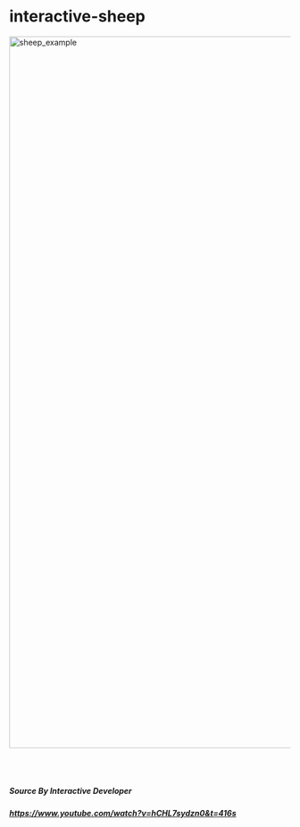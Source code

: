 # interactive-sheep

<img width="1275" alt="sheep_example" src="https://user-images.githubusercontent.com/85836879/147619044-e03f0a9d-9281-4c55-8302-94eae7765c4a.png">







<br><br>

##### Source By Interactive Developer
##### https://www.youtube.com/watch?v=hCHL7sydzn0&t=416s
